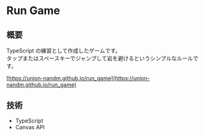 # Run Game

## 概要

TypeScript の練習として作成したゲームです。  
タップまたはスペースキーでジャンプして岩を避けるというシンプルなルールです。

[https://union-nandm.github.io/run_game](https://union-nandm.github.io/run_game)

## 技術

- TypeScript
- Canvas API

